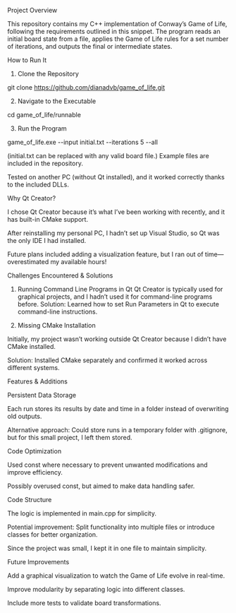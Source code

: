   Project Overview

This repository contains my C++ implementation of Conway’s Game of Life, following the requirements outlined in this snippet. The program reads an initial board state from a file, applies the Game of Life rules for a set number of iterations, and outputs the final or intermediate states.

  How to Run It

1. Clone the Repository
   
git clone https://github.com/dianadvb/game_of_life.git

2. Navigate to the Executable

cd game_of_life/runnable

3. Run the Program

game_of_life.exe --input initial.txt --iterations 5 --all

(initial.txt can be replaced with any valid board file.)
Example files are included in the repository.

Tested on another PC (without Qt installed), and it worked correctly thanks to the included DLLs.


  Why Qt Creator?

I chose Qt Creator because it’s what I’ve been working with recently, and it has built-in CMake support.

After reinstalling my personal PC, I hadn’t set up Visual Studio, so Qt was the only IDE I had installed.

Future plans included adding a visualization feature, but I ran out of time—overestimated my available hours!

  Challenges Encountered & Solutions

1. Running Command Line Programs in Qt
Qt Creator is typically used for graphical projects, and I hadn’t used it for command-line programs before.
Solution: Learned how to set Run Parameters in Qt to execute command-line instructions.

2. Missing CMake Installation
   
Initially, my project wasn’t working outside Qt Creator because I didn’t have CMake installed.

Solution: Installed CMake separately and confirmed it worked across different systems. 


  Features & Additions

Persistent Data Storage

Each run stores its results by date and time in a folder instead of overwriting old outputs.

Alternative approach: Could store runs in a temporary folder with .gitignore, but for this small project, I left them stored.


  Code Optimization

Used const where necessary to prevent unwanted modifications and improve efficiency.

Possibly overused const, but aimed to make data handling safer.


  Code Structure

The logic is implemented in main.cpp for simplicity.

Potential improvement: Split functionality into multiple files or introduce classes for better organization.

Since the project was small, I kept it in one file to maintain simplicity.


  Future Improvements

Add a graphical visualization to watch the Game of Life evolve in real-time.

Improve modularity by separating logic into different classes.

Include more tests to validate board transformations.
